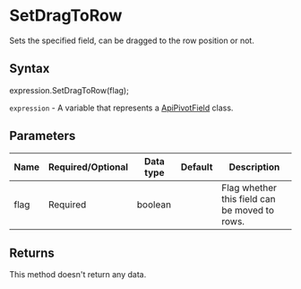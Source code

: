 # SetDragToRow

Sets the specified field, can be dragged to the row position or not.

## Syntax

expression.SetDragToRow(flag);

`expression` - A variable that represents a [ApiPivotField](../ApiPivotField.md) class.

## Parameters

| **Name** | **Required/Optional** | **Data type** | **Default** | **Description** |
| ------------- | ------------- | ------------- | ------------- | ------------- |
| flag | Required | boolean |  | Flag whether this field can be moved to rows. |

## Returns

This method doesn't return any data.